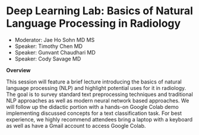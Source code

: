 # Deep Learning Lab: Basics of Natural Language Processing in Radiology

- Moderator: Jae Ho Sohn MD MS
- Speaker: Timothy Chen MD
- Speaker: Gunvant Chaudhari MD
- Speaker: Cody Savage MD

**Overview**

This session will feature a brief lecture introducing the basics of natural language processing (NLP) and highlight potential uses for it in radiology. The goal is to survey standard text preprocessing techniques and traditional NLP approaches as well as modern neural network based approaches. We will follow up the didactic portion with a hands-on Google Colab demo implementing discussed concepts for a text classification task. For best experience, we highly recommend attendees bring a laptop with a keyboard as well as have a Gmail account to access Google Colab.
